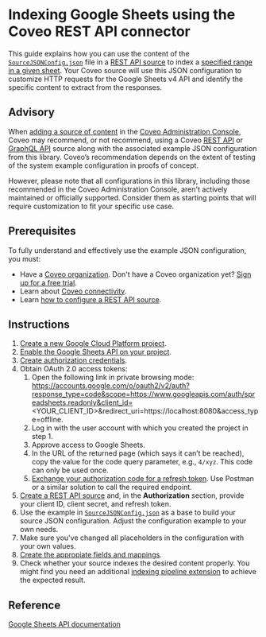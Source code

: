 # Indexing Google Sheets using the Coveo REST API connector

This guide explains how you can use the content of the [`SourceJSONConfig.json`](SourceJSONConfig.json) file in a [REST API source](https://docs.coveo.com/en/1896/) to index a [specified range in a given sheet](https://developers.google.com/sheets/api/reference/rest/v4/spreadsheets.values/get). Your Coveo source will use this JSON configuration to customize HTTP requests for the Google Sheets v4 API and identify the specific content to extract from the responses.

## Advisory

When [adding a source of content](https://docs.coveo.com/en/3390/index-content/add-or-edit-a-source#add-a-source) in the [Coveo Administration Console](https://docs.coveo.com/en/1841/), Coveo may recommend, or not recommend, using a Coveo [REST API](https://docs.coveo.com/en/1896/) or [GraphQL API](https://docs.coveo.com/en/n6gh2329/) source along with the associated example JSON configuration from this library. Coveo’s recommendation depends on the extent of testing of the system example configuration in proofs of concept.

However, please note that all configurations in this library, including those recommended in the Coveo Administration Console, aren't actively maintained or officially supported. Consider them as starting points that will require customization to fit your specific use case.

## Prerequisites

To fully understand and effectively use the example JSON configuration, you must:
- Have a [Coveo organization](https://docs.coveo.com/en/185). Don't have a Coveo organization yet? [Sign up for a free trial](https://www.coveo.com/en/free-trial?utm_marketing_tactic=connectivity_library).
- Learn about [Coveo connectivity](https://docs.coveo.com/en/1702).
- Learn [how to configure a REST API source](https://docs.coveo.com/en/1896/).

## Instructions

1. [Create a new Google Cloud Platform project](https://console.developers.google.com/).
2. [Enable the Google Sheets API on your project](https://support.google.com/googleapi/answer/6158841?hl=en).
3. [Create authorization credentials](https://developers.google.com/sheets/api/guides/authorizing).
4. Obtain OAuth 2.0 access tokens:
   1. Open the following link in private browsing mode: https://accounts.google.com/o/oauth2/v2/auth?response_type=code&scope=https://www.googleapis.com/auth/spreadsheets.readonly&client_id=<YOUR_CLIENT_ID>&redirect_uri=https://localhost:8080&access_type=offline.
   2. Log in with the user account with which you created the project in step 1.
   3. Approve access to Google Sheets.
   4. In the URL of the returned page (which says it can’t be reached), copy the value for the code query parameter, e.g., `4/xyz`. This code can only be used once.
   5. [Exchange your authorization code for a refresh token](https://developers.google.com/identity/protocols/oauth2/web-server#httprest_3). Use Postman or a similar solution to call the required endpoint.
5. [Create a REST API source](https://docs.coveo.com/en/1896/) and, in the **Authorization** section, provide your client ID, client secret, and refresh token.
6. Use the example in [`SourceJSONConfig.json`](https://github.com/coveooss/connectivity-library/blob/master/Google%20Sheets/SourceJSONConfig.json) as a base to build your source JSON configuration. Adjust the configuration example to your own needs.
7. Make sure you've changed all placeholders in the configuration with your own values.
8. [Create the appropiate fields and mappings](https://docs.coveo.com/en/1896/#completion).
9. Check whether your source indexes the desired content properly. You might find you need an additional [indexing pipeline extension](https://docs.coveo.com/en/1645/) to achieve the expected result.

## Reference

[Google Sheets API documentation](https://developers.google.com/sheets/api)
